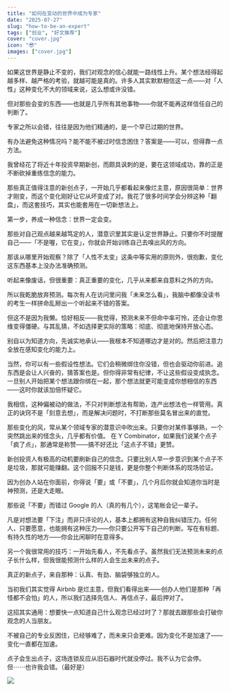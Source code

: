```yaml
---
title: "如何在变动的世界中成为专家"
date: "2025-07-27"
slug: "how-to-be-an-expert"
tags: ["创业", "好文推荐"]
cover: "cover.jpg"
icon: "😎"
images: ["cover.jpg"]
---
```

如果这世界是静止不变的，我们对观念的信心就能一路线性上升。某个想法经得起越多样、越严格的考验，就越可能是真的。许多人其实默默相信这一点——对「人性」这种变化不大的领域来说，这么想或许没错。



但对那些会变的东西——也就是几乎所有其他事物——你就不能再这样信任自己的判断了。



专家之所以会错，往往是因为他们精通的，是一个早已过期的世界。



有办法避免这种情况吗？能不能不被过时信念困住？答案是——可以，但得靠一点方法。



我曾经花了将近十年投资早期新创，而颇具讽刺的是，要在这领域成功，靠的正是不断砍掉重练信念的能力。



那些真正值得注意的新创点子，一开始几乎都看起来像烂主意，原因很简单：世界才刚变，而这个变化刚好让它从坏变成了对。我花了很多时间学会分辨这种「翻盘」，而这套技巧，其实也能套用在一切新想法上。



第一步，养成一种信念：世界一定会变。



那些对自己观点越来越笃定的人，潜意识里其实是认定世界静止。只要你不时提醒自己——「不是喔，它在变」，你就会开始训练自己去嗅出风的方向。



那该从哪里开始观察？除了「人性不太变」这条中等实用的原则外，很抱歉，变化这东西基本上没办法准确预测。



听起来像废话，但很重要：真正重要的变化，几乎从来都来自意料之外的方向。



所以我乾脆放弃预测。每次有人在访问里问我「未来怎么看」，我脑中都像没读书的考生一样拼命乱掰出一个听起来不错的答案。



但这不是因为我懒。恰好相反——我觉得，预测未来不但命中率可怜，还会让你思维变得僵硬。与其乱猜，不如选择更实际的策略：彻底、彻底地保持开放心态。



别自以为知道方向，先诚实地承认——我根本不知道哪边才是对的。然后把注意力全放在感知变化的能力上。



当然，你可以有一些假设性想法。它们会稍微绑住你没错，但也会驱动你前进。追东西是会让人兴奋的，猜答案也是。但你得非常有纪律，不让这些假设变成执念。
一旦别人开始把某个想法跟你绑在一起，那个想法就更可能变成你想相信的东西——这时你就该加倍怀疑它。



我相信，这种偏被动的做法，不只对判断想法有帮助，连产出想法也一样管用。真正的诀窍不是「刻意去想」，而是解决问题时，不打断那些莫名冒出来的直觉。



那些变化的风，常从某个领域专家的潜意识中吹出来。只要你对某件事够熟，一个突然跳出来的怪念头，几乎都有价值。
在 Y Combinator，如果我们说某个点子「疯了点」，那通常是称赞——搞不好还比「这点子不错」更赞。



新创投资人有极高的动机要刷新自己的信念。只要比别人早一步意识到某个点子不是垃圾，那就可能赚翻。这个回报不只是钱，更是你整个判断体系的现场验证。



因为创办人站在你面前，你得说「要」或「不要」，几个月后你就会知道你当时是神预测，还是大走眼。



那些说「不要」而错过 Google 的人（真的有几个），这笔帐会记一辈子。



凡是对想法要「下注」而非只评论的人，基本上都拥有这种自我纠错压力。任何人，只要愿意，也能拥有这种压力——你只要公开写下自己的判断。写在有标题、有持久性的地方——你会比闲聊时在意得多。



另一个我很常用的技巧：一开始先看人，不先看点子。虽然我们无法预测未来的点子长什么样，但我很能预测什么样的人会生出未来的点子。



真正的新点子，来自那种：认真、有劲、脑袋够独立的人。



当初我们其实觉得 Airbnb 是烂主意，但我们看得出来——创办人他们是那种「再怪都不会怕」的人，所以我们选择先信人、再信点子，最后押对了。



这招其实通用：想要快一点知道自己什么观念已经过时了？那就去跟那些会打破你观念的人当朋友。



不被自己的专业反困住，已经够难了，而未来只会更难。因为变化不是加速了——变化一直都在加速。



点子会生出点子，这场连锁反应从旧石器时代就没停过。我不认为它会停。
但⋯⋯也许我会错。（最好是）




![](https://prod-files-secure.s3.us-west-2.amazonaws.com/112d0858-5090-4d34-a606-b75eb8d65fd2/46476355-9cf3-4e99-9b7a-3531bc426380/1000202064.png?X-Amz-Algorithm=AWS4-HMAC-SHA256&X-Amz-Content-Sha256=UNSIGNED-PAYLOAD&X-Amz-Credential=ASIAZI2LB4664CABLSYD%2F20251021%2Fus-west-2%2Fs3%2Faws4_request&X-Amz-Date=20251021T194329Z&X-Amz-Expires=3600&X-Amz-Security-Token=IQoJb3JpZ2luX2VjEGMaCXVzLXdlc3QtMiJHMEUCIEq%2FLRP0HTk9LyMX6oEs6YqAGOFG%2BXL1BqpJQLjKCcz5AiEAhs5FyR7Jj8gv5nVDg4Sz8O2EVEVh2AH9ddVA5Ph1hqUq%2FwMIHBAAGgw2Mzc0MjMxODM4MDUiDK%2B43yKyxGeqFWz%2FaCrcA1rnUZD5PIOQtYpO1%2Fxb9HWJDh0EDBqngAgaqbE3KSNmZrZ5yCsZcJPcmuhZpxRpL4TDzsIO7ZXkYqldiF5lELtP91H2zwYGEohf1uLXCmD86HyXDABGysIA5PUy%2BM2hBEgwGM%2BHX24igQ8tq2CW%2BS%2F%2BmJyAMh3HdrlY1R1K7WiiVZDZSb9CcdeSNLDVcGW4JIEGpFY6bxLnuqbx0u6H9Bqx7%2BohIvzSa10BgAOoAtAcyqYNCaReJdMXuml%2FrnM3YT6yH1TqvfHPybgahqhVLj2%2B%2Fco4vHb1pPRjPrjgeGxTY7hiFAO0CDfn9HGk11M6sFCq6uq20jhThVhEOZE6kjBLp98b4lExceWHELiCoLhThK%2FYDS%2FtiEVgfxMsdyOvm9LYG0jIXcPjBbxBWdvXjiFNh6Vegk2z4ZGsrjAnuxk6UkVpAE%2BjBl9gHncPXtRbWheJLgzPBVjotKRKZLgCHU83e6S2WOvGaHnlvcwrCDwbEc5xIfCygpFQEekaGZ%2BVcykk4Im5zNRYW0s9TdUUxFZW8XBzSCDQ8UWWQQBvnzC8KARBnZ%2F%2B7zYWEuoV51o40lPZDbHvygN0qUJDEYgM0kofJcRWOERhEy98AcMXnp0oJY%2BZ3IrcEiBoqDmwMM%2Bz38cGOqUB%2BVMZgOhltebZQCf7%2BnZXIM3jDrgcu0xqT%2Bk%2BLFrB9kIzjhEZFcnZxAuRZjKBcjTg4V3dfQV%2BMrj5sqpcHkB9%2F2cYTa123O9zrU8Aluszsb5PKSLzgzK7qciFW%2BnDUneXAjiztUt54sUHQyjcXGddLmsmupqcM1TQjY6bmSO9ixC1N13kYM6vUGJQKi9zuWUAzSofdOrNpOOi0JZfWr08s21SV4%2Fc&X-Amz-Signature=dd99929a25cbef57b9775a0025f41ee7202152adc7d73c0d586a102a8a95959e&X-Amz-SignedHeaders=host&x-amz-checksum-mode=ENABLED&x-id=GetObject)


